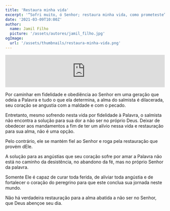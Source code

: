 ```yaml
---
title: 'Restaura minha vida'
excerpt: '“Sofri muito, ó Senhor; restaura minha vida, como prometeste” – Salmos 119:107'
date: '2021-03-09T10:00Z'
author:
  name: Jamil Filho
  picture: '/assets/autores/jamil_filho.jpg'
ogImage:
  url: '/assets/thumbnails/restaura-minha-vida.png' 
---
```


<iframe src="https://anchor.fm/novasdecadamanha/embed/episodes/Devocional-92---Restaura-minha-vida-es347q" height="102px" width="100%" frameborder="0" scrolling="no"></iframe>

Por caminhar em fidelidade e obediência ao Senhor em uma geração que odeia a Palavra e tudo o que ela determina, a alma do salmista é dilacerada, seu coração se angustia com a maldade e com o pecado.

Entretanto, mesmo sofrendo nesta vida por fidelidade à Palavra, o salmista não encontra a solução para sua dor a não ser no próprio Deus. Deixar de obedecer aos mandamentos a fim de ter um alívio nessa vida e restauração para sua alma, não é uma opção.

Pelo contrário, ele se mantém fiel ao Senhor e roga pela restauração que provém dEle.

A solução para as angústias que seu coração sofre por amar a Palavra não está no caminho da desistência, no abandono da fé, mas no próprio Senhor da palavra.

Somente Ele é capaz de curar toda ferida, de aliviar toda angústia e de fortalecer o coração do peregrino para que este conclua sua jornada neste mundo.

Não há verdadeira restauração para a alma abatida a não ser no Senhor, que Deus abençoe seu dia.
